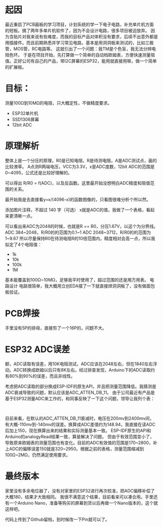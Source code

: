 # 起因

最近重启了PCB画板的学习项目，计划系统的学一下电子电路，补充单片机方面的短板。搞了两年多单片机软件了，因为不会设计电路，很多项目被迫放弃。
因为含贴片对我来说有些难度，而我的目标产品对体积没有要求，后续不出意外都是用插接件。而且前期熟悉并学习常见电路，基本是用洞洞板来测试的，比如三极管，MOS管，RC电路等。
这就引出了一个问题：我TM是个色盲，我无法分辨电阻色环。
于是在项目开始，先打算做一个简单的自动档欧姆表，方便快速测量阻值。正好公司有自己的产品，带I2C屏幕的ESP32，能用就直接用嘛，做一个简单的扩展板。

# 目标：
测量100Ω到10MΩ的电阻，只大概定性，不做精度要求。
- ESP32单片机
- SSD1306屏幕
- 12bit ADC

# 原理解析

整体上是一个分压的原理，R0是已知电阻，R是待测电阻，A是ADC测试点，画的比较潦草。
A点测R两端电压，VCC为3.3V，x是ADC度数，12bit ADC的范围是0~4095，公式还是比较好理解的。
​


可以得出 R/R0 = f(ADC)，以及反函数。这里最开始没想明白ADC精度和阻值范围的关系。
​


最开始我是去直接看y=x/(4096-x)的函数图像的，只看图很难分析个所以然。

添加图片注释，不超过 140 字（可选）
x就是ADC的值，我做了一个表格，看起来更清晰一点。
​


可以看出来ADC为2048的时候，也就是R == R0，分压1.67V，以这个为分界线。
ADC 384~2048，R/R0的的范围为0.1~1
ADC 2048~3712，R/R0的的范围为1~9.67
所以尽量保持R0在待测电阻R的10倍范围内，精度相对会高一点，所以我拟定了4个电阻值：
- 1k
- 10k
- 100k
- 1M

基本能覆盖到100Ω~10MΩ，足够我平时使用了，超过范围的还是用万用表。
电路设计
电路很简单，我大概用立创EDA摆了一下就直接焊洞洞板了，没有做面包板验证。
​



# PCB焊接
手里没有5P的排母，直接剪了一个16P的，问题不大。
​


# ESP32 ADC误差
额，ADC读取有误差，用10K电阻测试，ADC应该在2048左右，但在1840左右浮动。ADC转换成欧姆以后只有8K左右。经过排查发现，Arduino下的ADC读取约有80%到90%的误差，而且非线性。
​

考虑把ADC读取的部分换成ESP-IDF的原生API，并且把测量范围降低。我猜测是ADC衰减导致的问题，默认应该是ADC_ATTEN_DB_11。
由于公司最近有产品是基于ESP32测量ADC来工作的，和同事反映了一下这个问题，领导让我列个表：

​


目前来看，在默认的ADC_ATTEN_DB_11衰减时，电压在200mv到2400mv间，有大概-110mv到-140mv的误差。换算成ADC差值约为148.94，我直接在读ADC后加上150，现在换算出来的结果和实际测量基本一致。
ESP-IDF原生的API和Arduino的analogyRead结果一致，算是解决了问题。
但由于有效范围变小了，导致原来欧姆表的测量范围也有变化。目前的ADC有效值的范围是170~2800，补上ADC的偏移误差150就是320~2950。根据之前的表格，测量范围缩减到100Ω~2MΩ，仍然满足使用要求。

# 最终版本

家里没有多余电位器了，没有对家里的ESP32进行再次校准，把ADC偏移补偿了大概180，结果才大致相同。
我很不满意这个结果，目前看来可以凑合用。手里还有一个Arduino Nano，准备等购买的屏幕到货以后再做一个Nano版本的，这个就这样吧。


代码上传到了Github留档，到时候改一下Pin就可以了。